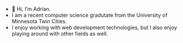 - 👋 Hi, I’m Adrian.
- I am a recent computer science gradutate from the
  University of Minnesota Twin Cities.
- I enjoy working with web development technologies,
  but I also enjoy playing around with other fields as well.



<!---
kingpho/kingpho is a ✨ special ✨ repository because its `README.md` (this file) appears on your GitHub profile.
You can click the Preview link to take a look at your changes.
--->

